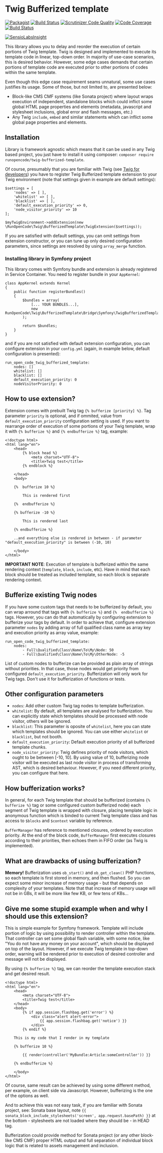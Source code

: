 # Twig Bufferized template

[![Packagist](https://img.shields.io/packagist/v/RunOpenCode/twig-bufferized-template.svg)](https://packagist.org/packages/runopencode/twig-bufferized-template)
[![Build Status](https://scrutinizer-ci.com/g/RunOpenCode/twig-bufferized-template/badges/build.png?b=master)](https://scrutinizer-ci.com/g/RunOpenCode/twig-bufferized-template/build-status/master)
[![Scrutinizer Code Quality](https://scrutinizer-ci.com/g/RunOpenCode/twig-bufferized-template/badges/quality-score.png?b=master)](https://scrutinizer-ci.com/g/RunOpenCode/twig-bufferized-template/?branch=master)
[![Code Coverage](https://scrutinizer-ci.com/g/RunOpenCode/twig-bufferized-template/badges/coverage.png?b=master)](https://scrutinizer-ci.com/g/RunOpenCode/twig-bufferized-template/?branch=master)
[![Build Status](https://travis-ci.org/RunOpenCode/twig-bufferized-template.svg?branch=master)](https://travis-ci.org/RunOpenCode/twig-bufferized-template)

[![SensioLabsInsight](https://insight.sensiolabs.com/projects/0ed0b759-a315-4e28-9b85-f5186d1c5a84/big.png)](https://insight.sensiolabs.com/projects/0ed0b759-a315-4e28-9b85-f5186d1c5a84)

This library allows you to delay and reorder the execution of certain portions of Twig template. Twig is designed and 
implemented to execute its template code in linear, top-down order. In majority of use-case scenarios, this is desired
behavior. However, some edge cases demands that certain portions of template code are executed prior to other portions
of codes within the same template.
  
Even though this edge case requirement seams unnatural, some use cases justifies its usage. Some of those, but not limited
to, are presented below:

- Block-like CMS CMF systems (like Sonata project) where layout wraps execution of independent, standalone blocks which
could inflict some global HTML page properties and elements (metadata, javascript and stylesheet inclusions, global error 
and flash messages, etc.)
- Any Twig `include`, `embed` and similar statements which can inflict some global page properties and elements.

## Installation

Library is framework agnostic which means that it can be used in any Twig based project, you just have to install it 
using composer: `composer require runopencode/twig-bufferized-template`.

Of course, presumably that you are familiar with Twig (see [Twig for developers](http://twig.sensiolabs.org/doc/api.html))
you have to register Twig Bufferized template extension to your Twig environment (note that settings given in example are
default settings): 


    $settings = [
        'nodes' => [ ],
        'whitelist' => [ ],
        'blacklist' => [ ],
        'default_execution_priority' => 0,
        'node_visitor_priority' => 10
    ];
                   
    $myTwigEnvironment->addExtension(new \RunOpenCode\Twig\BufferizedTemplate\TwigExtension($settings));

If you are satisfied with default settings, you can omit settings from extension constructor, or you can tune up only
desired configuration parameters, since settings are resolved by using `array_merge` function.

### Installing library in Symfony project
 
This library comes with Symfony bundle and extension is already registered in Service Container. You need to register
bundle in your `AppKernel`:

    class AppKernel extends Kernel 
    {
        public function registerBundles()
        {
            $bundles = array(
                [... YOUR BUNDLES...],
                new RunOpenCode\Twig\BufferizedTemplate\Bridge\Symfony\TwigBufferizedTemplateBundle()
            );
                
            return $bundles;
        }
    }
           
and if you are not satisfied with default extension configuration, you can configure extension in your `config.yml` (again,
in example below, default configuration is presented):
            
    run_open_code_twig_bufferized_template:
        nodes: []
        whitelist: []
        blacklist: []
        default_execution_priority: 0
        nodeVisitorPriority: 0
        
## How to use extension?
        
Extension comes with prebuilt Twig tag `{% bufferize [priority] %}`. Tag parameter `priority` is optional, and if ommited,
value from `default_execution_priority` configuration setting is used. If you want to rearrange order of execution of some
portions of your Twig template, wrap it with `{% bufferize %}` and `{% endbufferize %}` tag, example:
 
    <!doctype html>
    <html lang="en">
        <head>
            {% block head %}
                <meta charset="UTF-8">
                <title>Twig test</title>
            {% endblock %}
    
        </head>
        <body>
    
        {%  bufferize 10 %}
    
            This is rendered first                        
    
        {%  endbufferize %}
        
        {% bufferize -10 %}
        
            This is rendered last
                
        {% endbufferize %}
                        
        ..and everything else is rendered in between - if parameter "default_execution_priority" is between (-10, 10)
                        
        </body>
    </html>

**IMPORTANT NOTE**: Execution of template is bufferized within the same rendering context (`template`, `block`, 
`include`, etc). Have in mind that each block should be treated as included template, so each block is separate rendering
context.

## Bufferize existing Twig nodes

If you have some custom tags that needs to be bufferized by default, you can wrap arround that tags with `{% bufferize %}`
and `{%  endbufferize %}` tags. However, you can do that automatically by configuring extension to bufferize your tags
by default. In order to achieve that, configure extension parameter `nodes` by adding array of full qualified class name
as array key and execution priority as array value, example:

    run_open_code_twig_bufferized_template:
        nodes: 
            - Full\Qualified\Class\Name\To\My\Node: 50
            - Full\Qualified\Class\Name\To\My\OtherNode: -5
            
List of custom nodes to bufferize can be provided as plain array of strings without priorities.
In that case, those nodes would get priority from configured `default_execution_priority`.
Bufferization will only work for Twig tags. Don't use it for bufferization of functions or tests.
 
## Other configuration parameters

- `nodes`: Add other custom Twig tag nodes to template bufferization.
- `whitelist`: By default, all templates are analysed for bufferization. You can explicitly state which templates should be processed with node visitor, others will be ignored. 
- `blacklist`: This parameter is oposite of `whitelist`, here you can state which templates should be ignored. You can use either `whitelist` or `blacklist`, but not booth.
- `default_execution_priority`: Default execution priority of all bufferized template chunks.
- `node_visitor_priority`: Twig defines priority of node visitors, which ought to be between [-10, 10]. By using value of 10, bufferizing node visitor will be executed as last node visitor
in process of transforming AST, which is desired behaviour. However, if you need different priority, you can configure that here.

## How bufferization works?
 
In general, for each Twig template that should be bufferized (contains `{% bufferize %}` tag or some configured custom 
bufferized node) each segment of Twig template is wrapped with closure, placing template logic in anonymous function
which is binded to current Twig template class and has access to `$blocks` and `$context` variable by reference.
  
`BufferManager` has reference to mentioned closures, ordered by execution priority. At the end of the block code, `BufferManager`
first executes closures according to their priorities, then echoes them in FIFO order (as Twig is implemented).

## What are drawbacks of using bufferization?

**Memory!** Bufferization uses `ob_start()` and `ob_get_clean()` PHP functions, so each template is first stored in memory,
and then flushed. So you can expect some minor increase of memory usage - but that depends on complexity of your templates.
Note that that increase of memory usage will not be in GBs, it will be more like few KB, or few tens of KBs...

## Give me some stupid example when and why I should use this extension?

This is simple example for Symfony framework. Template will include portion of logic by using possibility to render controller
within the template. That controller can set some global flash variable, with some notice, like "You do not have any 
money on your account", which should be displayed on top of the layout. However, if we execute Twig template in top-down 
order, warning will be rendered prior to execution of desired controller and message will not be displayed.

By using `{% bufferize %}` tag, we can reorder the template execution stack and get desired result. 

    <!doctype html>
    <html lang="en">
        <head>
            <meta charset="UTF-8">
            <title>Twig test</title>
        </head>
        <body>
            {% if app.session.flashbag.get('error') %}
                <div class="alert alert-error">
                    {{ app.session.flashbag.get('notice') }}
                </div>
            {% endif %}
    
        This is my code that I render in my template
        
        {% bufferize 10 %}
        
            {{ render(controller('MyBundle:Article:someController')) }}            
                
        {% endbufferize %}
        
        </body>
    </html>
 
Of course, same result can be achieved by using some different method, per example, on client side via Javascript. 
However, bufferizing is the one of the options as well.

And to achieve this was not easy task, if you are familiar with Sonata project, see: Sonata base layout, 
note `{{ sonata_block_include_stylesheets('screen', app.request.basePath) }}` at the bottom - stylesheets are not loaded 
where they should be - in HEAD tag.

Bufferization could provide method for Sonata project (or any other block-like CMS CMF) proper HTML output and full 
separation of individual block logic that is related to assets management and inclusion.



